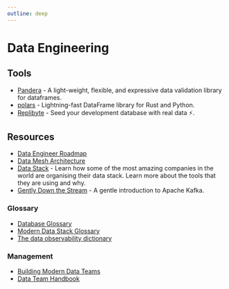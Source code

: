 ```yaml
---
outline: deep
---
```


# Data Engineering

## Tools

- [Pandera](https://github.com/pandera-dev/pandera) - A light-weight, flexible, and expressive data validation library for dataframes.
- [polars](https://www.pola.rs/) - Lightning-fast DataFrame library for Rust and Python.
- [Replibyte](https://github.com/Qovery/Replibyte) - Seed your development database with real data ⚡️.

## Resources

- [Data Engineer Roadmap](https://github.com/datastacktv/data-engineer-roadmap)
- [Data Mesh Architecture](https://www.datamesh-architecture.com/)
- [Data Stack](https://www.moderndatastack.xyz/stacks) - Learn how some of the most amazing companies in the world are organising their data stack. Learn more about the tools that they are using and why.
- [Gently Down the Stream](https://www.gentlydownthe.stream/) - A gentle introduction to Apache Kafka.

### Glossary

- [Database Glossary](https://www.bytebase.com/database-glossary)
- [Modern Data Stack Glossary](https://www.secoda.co/glossary)
- [The data observability dictionary](https://www.bigeye.com/blog/data-observability-dictionary)

### Management

- [Building Modern Data Teams](https://datateams.amplifypartners.com/)
- [Data Team Handbook](https://about.gitlab.com/handbook/business-technology/data-team/)
